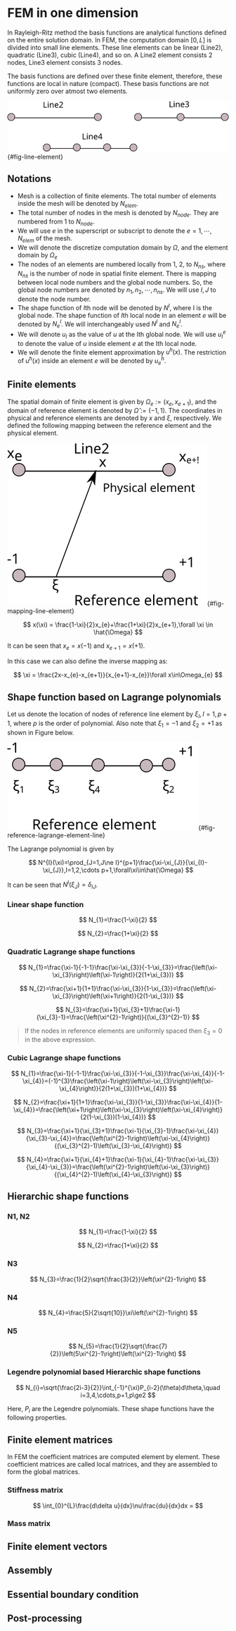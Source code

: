 # FEM in one dimension

In Rayleigh-Ritz method the basis functions are analytical functions defined on the entire solution domain. In FEM, the computation domain $[0,L]$ is divided into small line elements.  These line elements can be linear (Line2),  quadratic (Line3), cubic (Line4), and so on. A Line2 element consists 2 nodes, Line3 element consists 3 nodes. 

The basis functions are defined over these finite element, therefore, these functions are local in nature (compact). These basis functions are not uniformly zero over atmost two elements. 

![Line element](../figures/line-element.svg){#fig-line-element}

## Notations

- Mesh is a collection of finite elements. The total number of elements inside the mesh will be denoted by $N_{elem}$. 
- The total number of nodes in the mesh is denoted by $N_{node}$.  They are numbered from 1 to $N_{node}$. 
- We will use $e$ in the superscript or subscript to denote the $e=1,\cdots,N_{elem}$ of the mesh. 
- We will denote the discretize computation domain by $\Omega$, and the element domain by $\Omega_{e}$ 
- The nodes of an elements are numbered locally from 1, 2, to $N_{ns}$, where $N_{ns}$ is the number of node in spatial finite element. There is mapping between local node numbers and the global node numbers. So, the global node numbers are denoted by $n_{1},n_{2},\cdots,n_{ns}$. We will use $I,J$ to denote the node number.
- The shape function of $I$th node will be denoted by $N^I$, where I is the global node. The shape function of $I$th local node in an element $e$ will be denoted by $N_{e}^{I}$. We will interchangeably used $N^I$ and $N^I_{e}$. 
- We will denote $u_{I}$ as the value of $u$ at the Ith global node. We will use $u_{I}^{e}$ to denote the value of $u$ inside element $e$ at the Ith local node.
- We will denote the finite element approximation by $u^h(x)$. The restriction of $u^h(x)$ inside an element $e$ will be denoted by $u^h_{e}$.

## Finite elements

The spatial domain of finite element is given by $\Omega_{e}:=(x_{e},x_{e+1})$, and the domain of reference element is denoted by $\hat{\Omega}:=(-1,1)$. The coordinates in physical and reference elements are denoted by $x$ and $\xi$, respectively. We defined the following mapping between the reference element and the physical element. 


![Mapping between reference and physical element](../figures/mapping-line-element.svg){#fig-mapping-line-element}


$$
x(\xi) = \frac{1-\xi}{2}x_{e}+\frac{1+\xi}{2}x_{e+1},\forall \xi \in \hat{\Omega}
$$

It can be seen that $x_{e}=x(-1)$ and $x_{e+1}=x(+1)$.

In this case we can also define the inverse mapping as:

$$
\xi = \frac{2x-x_{e}-x_{e+1}}{x_{e+1}-x_{e}}\forall x\in\Omega_{e}
$$

## Shape function based on Lagrange polynomials

Let us denote the location of nodes of reference line element by $\xi_{I},I=1,{p+1}$, where $p$ is the order of polynomial. Also note that $\xi_{1}=-1$ and $\xi_{2}=+1$ as shown in Figure below.

![Reference element for Lagrange polynomial](../figures/reference-lagrange-element-line.svg){#fig-reference-lagrange-element-line}

The Lagrange polynomial is given by

$$
N^{I}(\xi)=\prod_{J=1,J\ne I}^{p+1}\frac{\xi-\xi_{J}}{\xi_{I}-\xi_{J}},I=1,2,\cdots p+1,\forall\xi\in\hat{\Omega}
$$

It can be seen that $N^I(\xi_{J})=\delta_{IJ}$.

### Linear shape function

$$
N_{1}=\frac{1-\xi}{2}
$$

$$
N_{2}=\frac{1+\xi}{2}
$$

### Quadratic Lagrange shape functions

$$
N_{1}=\frac{\xi-1}{-1-1}\frac{\xi-\xi_{3}}{-1-\xi_{3}}=\frac{\left(\xi-\xi_{3}\right)\left(\xi-1\right)}{2(1+\xi_{3})}
$$

$$
N_{2}=\frac{\xi+1}{1+1}\frac{\xi-\xi_{3}}{1-\xi_{3}}=\frac{\left(\xi-\xi_{3}\right)\left(\xi+1\right)}{2(1-\xi_{3})}
$$

$$
N_{3}=\frac{\xi+1}{\xi_{3}+1}\frac{\xi-1}{\xi_{3}-1}=\frac{\left(\xi^{2}-1\right)}{(\xi_{3}^{2}-1)}
$$

> If the nodes in reference elements are uniformly spaced then $\xi_{3}=0$ in the above expression.

### Cubic Lagrange shape functions

$$
N_{1}=\frac{\xi-1}{-1-1}\frac{\xi-\xi_{3}}{-1-\xi_{3}}\frac{\xi-\xi_{4}}{-1-\xi_{4}}=(-1)^{3}\frac{\left(\xi-1\right)\left(\xi-\xi_{3}\right)\left(\xi-\xi_{4}\right)}{2(1+\xi_{3})(1+\xi_{4})}
$$

$$
N_{2}=\frac{\xi+1}{1+1}\frac{\xi-\xi_{3}}{1-\xi_{3}}\frac{\xi-\xi_{4}}{1-\xi_{4}}=\frac{\left(\xi+1\right)\left(\xi-\xi_{3}\right)\left(\xi-\xi_{4}\right)}{2(1-\xi_{3})(1-\xi_{4})}
$$

$$
N_{3}=\frac{\xi+1}{\xi_{3}+1}\frac{\xi-1}{\xi_{3}-1}\frac{\xi-\xi_{4}}{\xi_{3}-\xi_{4}}=\frac{\left(\xi^{2}-1\right)\left(\xi-\xi_{4}\right)}{(\xi_{3}^{2}-1)\left(\xi_{3}-\xi_{4}\right)}
$$

$$
N_{4}=\frac{\xi+1}{\xi_{4}+1}\frac{\xi-1}{\xi_{4}-1}\frac{\xi-\xi_{3}}{\xi_{4}-\xi_{3}}=\frac{\left(\xi^{2}-1\right)\left(\xi-\xi_{3}\right)}{(\xi_{4}^{2}-1)\left(\xi_{4}-\xi_{3}\right)}
$$

## Hierarchic shape functions

### N1, N2

$$
N_{1}=\frac{1-\xi}{2}
$$

$$
N_{2}=\frac{1+\xi}{2}
$$

### N3

$$
N_{3}=\frac{1}{2}\sqrt{\frac{3}{2}}\left(\xi^{2}-1\right)
$$

### N4

$$
N_{4}=\frac{5}{2\sqrt{10}}\xi\left(\xi^{2}-1\right)
$$

### N5

$$
N_{5}=\frac{1}{2}\sqrt{\frac{7}{2}}\left(5\xi^{2}-1\right)\left(\xi^{2}-1\right)
$$

### Legendre polynomial based Hierarchic shape functions

$$
N_{i}=\sqrt{\frac{2i-3}{2}}\int_{-1}^{\xi}P_{i-2}(\theta)d\theta,\quad i=3,4,\cdots,p+1,p\ge2
$$

Here, $P_{i}$ are the Legendre polynomials. These shape functions have the following properties.

## Finite element matrices

In FEM the coefficient matrices are computed element by element. These coefficient matrices are called local matrices, and they are assembled to form the global matrices.

### Stiffness matrix 

$$
\int_{0}^{L}\frac{d\delta u}{dx}\nu\frac{du}{dx}dx = 
$$

### Mass matrix

## Finite element vectors

## Assembly

## Essential boundary condition

## Post-processing

